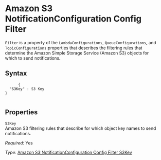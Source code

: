 Amazon S3 NotificationConfiguration Config Filter
=================================================

`Filter` is a property of the `LambdaConfigurations`, `QueueConfigurations`, and `TopicConfigurations` properties that describes the filtering rules that determine the Amazon Simple Storage Service (Amazon S3) objects for which to send notifications.

Syntax
------

``` {.programlisting}
      {
  "S3Key" : S3 Key
}
    
```

Properties
----------

 `S3Key`   
Amazon S3 filtering rules that describe for which object key names to send notifications.

*Required*: Yes

*Type*: [Amazon S3 NotificationConfiguration Config Filter S3Key](aws-properties-s3-bucket-notificationconfiguration-config-filter-s3key.html "Amazon S3 NotificationConfiguration Config Filter S3Key")


